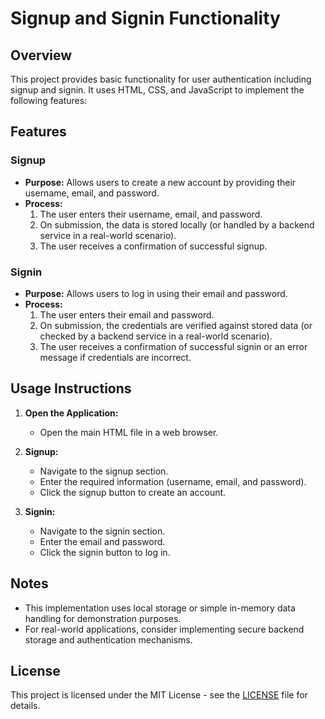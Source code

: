 # Signup and Signin Functionality

## Overview

This project provides basic functionality for user authentication including signup and signin. It uses HTML, CSS, and JavaScript to implement the following features:

## Features

### Signup

- **Purpose:** Allows users to create a new account by providing their username, email, and password.
- **Process:**
  1. The user enters their username, email, and password.
  2. On submission, the data is stored locally (or handled by a backend service in a real-world scenario).
  3. The user receives a confirmation of successful signup.

### Signin

- **Purpose:** Allows users to log in using their email and password.
- **Process:**
  1. The user enters their email and password.
  2. On submission, the credentials are verified against stored data (or checked by a backend service in a real-world scenario).
  3. The user receives a confirmation of successful signin or an error message if credentials are incorrect.

## Usage Instructions

1. **Open the Application:**
   - Open the main HTML file in a web browser.

2. **Signup:**
   - Navigate to the signup section.
   - Enter the required information (username, email, and password).
   - Click the signup button to create an account.

3. **Signin:**
   - Navigate to the signin section.
   - Enter the email and password.
   - Click the signin button to log in.

## Notes

- This implementation uses local storage or simple in-memory data handling for demonstration purposes.
- For real-world applications, consider implementing secure backend storage and authentication mechanisms.

## License

This project is licensed under the MIT License - see the [LICENSE](LICENSE) file for details.
